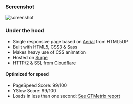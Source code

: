 ### Screenshot
![screenshot](https://cloud.githubusercontent.com/assets/1778633/15173009/a5e63ef8-1783-11e6-9c1e-374c67d08b82.png)

### Under the hood
* Single responsive page based on [Aerial](http://html5up.net/aerial) from HTML5UP
* Built with HTML5, CSS3 & Sass
* Makes heavy use of CSS animation
* Hosted on [Surge](https://surge.sh/)
* HTTP/2 & SSL from [Cloudflare](https://www.cloudflare.com/)

#### Optimized for speed
* PageSpeed Score: 99/100
* YSlow Score: 99/100
* Loads in less than one second: [See GTMetrix report](https://raw.githubusercontent.com/SiamKreative/julien.vernet.me/master/screenshot-gtmetrix.com%202016-05-11%2016-10-21.png)
